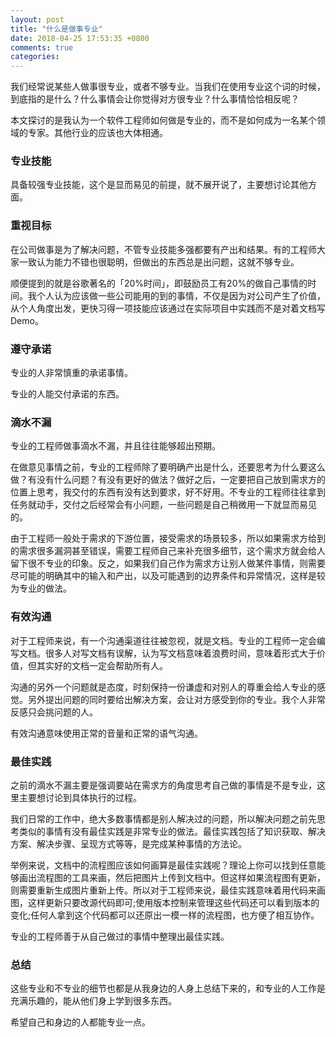 ```yaml
---
layout: post
title: "什么是做事专业"
date: 2018-04-25 17:53:35 +0800
comments: true
categories:
---
```

我们经常说某些人做事很专业，或者不够专业。当我们在使用专业这个词的时候，到底指的是什么？什么事情会让你觉得对方很专业？什么事情恰恰相反呢？

本文探讨的是我认为一个软件工程师如何做是专业的，而不是如何成为一名某个领域的专家。其他行业的应该也大体相通。
<!--more-->

### 专业技能
具备较强专业技能，这个是显而易见的前提，就不展开说了，主要想讨论其他方面。

### 重视目标
在公司做事是为了解决问题，不管专业技能多强都要有产出和结果。有的工程师大家一致认为能力不错也很聪明，但做出的东西总是出问题，这就不够专业。

顺便提到的就是谷歌著名的「20%时间」，即鼓励员工有20%的做自己事情的时间。我个人认为应该做一些公司能用的到的事情，不仅是因为对公司产生了价值，从个人角度出发，更快习得一项技能应该通过在实际项目中实践而不是对着文档写 Demo。

### 遵守承诺
专业的人非常慎重的承诺事情。

专业的人能交付承诺的东西。

### 滴水不漏
专业的工程师做事滴水不漏，并且往往能够超出预期。

在做意见事情之前，专业的工程师除了要明确产出是什么，还要思考为什么要这么做？有没有什么问题？有没有更好的做法？做好之后，一定要把自己放到需求方的位置上思考，我交付的东西有没有达到要求，好不好用。不专业的工程师往往拿到任务就动手，交付之后经常会有小问题，一些问题是自己稍微用一下就显而易见的。

由于工程师一般处于需求的下游位置，接受需求的场景较多，所以如果需求方给到的需求很多漏洞甚至错误，需要工程师自己来补充很多细节，这个需求方就会给人留下很不专业的印象。反之，如果我们自己作为需求方让别人做某件事情，则需要尽可能的明确其中的输入和产出，以及可能遇到的边界条件和异常情况，这样是较为专业的做法。

### 有效沟通
对于工程师来说，有一个沟通渠道往往被忽视，就是文档。专业的工程师一定会编写文档。很多人对写文档有误解，认为写文档意味着浪费时间，意味着形式大于价值，但其实好的文档一定会帮助所有人。

沟通的另外一个问题就是态度，时刻保持一份谦虚和对别人的尊重会给人专业的感觉。另外提出问题的同时要给出解决方案，会让对方感受到你的专业。我个人非常反感只会挑问题的人。

有效沟通意味使用正常的音量和正常的语气沟通。

### 最佳实践
之前的滴水不漏主要是强调要站在需求方的角度思考自己做的事情是不是专业，这里主要想讨论到具体执行的过程。

我们日常的工作中，绝大多数事情都是别人解决过的问题，所以解决问题之前先思考类似的事情有没有最佳实践是非常专业的做法。最佳实践包括了知识获取、解决方案、解决步骤、呈现方式等等，是完成某种事情的方法论。

举例来说，文档中的流程图应该如何画算是最佳实践呢？理论上你可以找到任意能够画出流程图的工具来画，然后把图片上传到文档中。但这样如果流程图有更新，则需要重新生成图片重新上传。所以对于工程师来说，最佳实践意味着用代码来画图，这样更新只要改源代码即可;使用版本控制来管理这些代码还可以看到版本的变化;任何人拿到这个代码都可以还原出一模一样的流程图，也方便了相互协作。

专业的工程师善于从自己做过的事情中整理出最佳实践。

### 总结
这些专业和不专业的细节也都是从我身边的人身上总结下来的，和专业的人工作是充满乐趣的，能从他们身上学到很多东西。

希望自己和身边的人都能专业一点。
